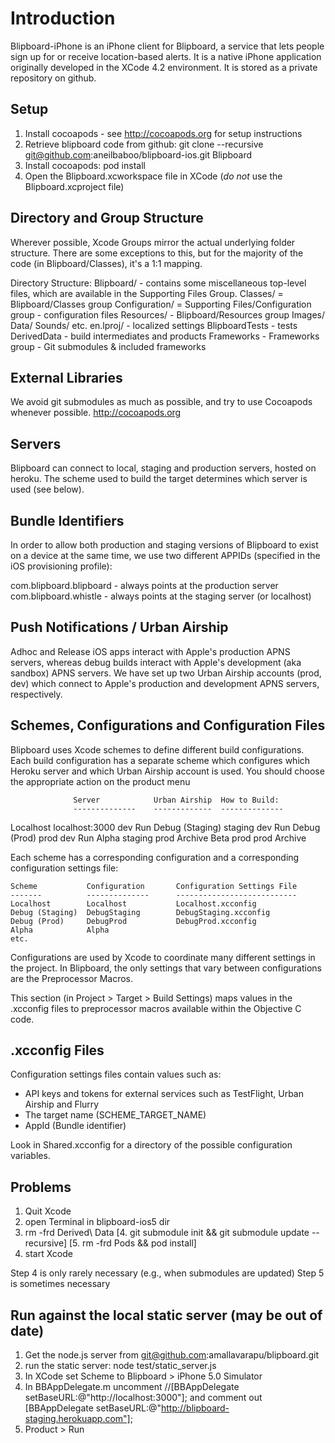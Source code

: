 Introduction
=========================
Blipboard-iPhone is an iPhone client for Blipboard, a service that lets people sign up for or receive location-based alerts.  It is a native iPhone application originally developed in the XCode 4.2 environment.  It is stored as a private repository on github.

Setup
------------------------
1. Install cocoapods - see http://cocoapods.org for setup instructions
2. Retrieve blipboard code from github:
	git clone --recursive git@github.com:aneilbaboo/blipboard-ios.git Blipboard
3. Install cocoapods:
    pod install 
4. Open the Blipboard.xcworkspace file in XCode (*do not* use the Blipboard.xcproject file)

Directory and Group Structure
-----------------------------
Wherever possible, Xcode Groups mirror the actual underlying folder structure.  There are some exceptions to this, but for the majority of the code (in Blipboard/Classes), it's a 1:1 mapping.

Directory Structure:
Blipboard/ - contains some miscellaneous top-level files, which are available in the Supporting Files Group.
   Classes/ = Blipboard/Classes group
   Configuration/ = Supporting Files/Configuration group - configuration files
   Resources/ - Blipboard/Resources group
     Images/
     Data/
     Sounds/
     etc.
   en.lproj/ - localized settings
BlipboardTests - tests
DerivedData - build intermediates and products
Frameworks - Frameworks group - Git submodules & included frameworks

External Libraries 
------------------
We avoid git submodules as much as possible, and try to use Cocoapods
whenever possible.  http://cocoapods.org

Servers
---------
Blipboard can connect to local, staging and production servers, hosted
on heroku.  The scheme used to build the target determines which
server is used (see below).

Bundle Identifiers
------------------
In order to allow both production and staging versions of Blipboard to
exist on a device at the same time, we use two different APPIDs
(specified in the iOS provisioning profile):

com.blipboard.blipboard - always points at the production server
com.blipboard.whistle   - always points at the staging server (or localhost)

Push Notifications / Urban Airship
----------------------------------
Adhoc and Release iOS apps interact with Apple's production APNS servers, 
whereas debug builds interact with Apple's development (aka sandbox) APNS 
servers.  We have set up two Urban Airship accounts (prod, dev) which connect 
to Apple's production and development APNS servers, respectively.

Schemes, Configurations and Configuration Files
-----------------------------------------------
Blipboard uses Xcode schemes to define different build
configurations.  Each build configuration has a separate scheme which
configures which Heroku server and which Urban Airship account is used.  You
should choose the appropriate action on the product menu

                  Server            Urban Airship  How to Build:
                  --------------    -------------  --------------
Localhost         localhost:3000    dev            Run
Debug (Staging)   staging           dev            Run
Debug (Prod)      prod              dev            Run
Alpha             staging           prod           Archive
Beta              prod              prod           Archive
        
Each scheme has a corresponding configuration and a corresponding configuration settings file:

    Scheme           Configuration       Configuration Settings File
    -------          --------------      ---------------------------
    Localhost        Localhost           Localhost.xcconfig
    Debug (Staging)  DebugStaging        DebugStaging.xcconfig
    Debug (Prod)     DebugProd           DebugProd.xcconfig
    Alpha            Alpha
    etc.

Configurations are used by Xcode to coordinate many different settings
in the project.  In Blipboard, the only settings that vary between
configurations are the Preprocessor Macros.  

This section (in Project > Target > Build Settings) maps values in the
.xcconfig files to preprocessor macros available within the Objective
C code. 


.xcconfig Files
---------------
Configuration settings files contain values such as:
   * API keys and tokens for external services such as TestFlight,
   Urban Airship and Flurry
   * The target name (SCHEME_TARGET_NAME)
   * AppId (Bundle identifier)

Look in Shared.xcconfig for a directory of the possible configuration variables.

Problems
--------
1. Quit Xcode
2. open Terminal in blipboard-ios5 dir
3. rm -frd Derived\ Data
[4. git submodule init && git submodule update --recursive]
[5. rm -frd Pods && pod install]
6. start Xcode

Step 4 is only rarely necessary (e.g., when submodules are updated)
Step 5 is sometimes necessary

Run against the local static server (may be out of date)
-----------------------------------
1. Get the node.js server from git@github.com:amallavarapu/blipboard.git
2. run the static server:
    node test/static_server.js
3. In XCode set Scheme to Blipboard > iPhone 5.0 Simulator
4. In BBAppDelegate.m uncomment //[BBAppDelegate setBaseURL:@"http://localhost:3000"]; and comment out [BBAppDelegate setBaseURL:@"http://blipboard-staging.herokuapp.com"];
5. Product > Run
